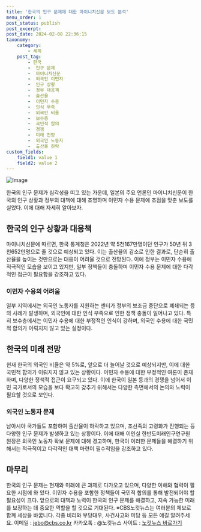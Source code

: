 ```yaml
---
title: '한국의 인구 문제에 대한 마이니치신문 보도 분석'
menu_order: 1
post_status: publish
post_excerpt: 
post_date: 2024-02-08 22:36:15
taxonomy:
    category:
        - 세계
    post_tag:
        - 한국
        -  인구 문제
        -  마이니치신문
        -  외국인 이민자
        -  인구 상황
        -  정부 대응책
        -  출산율
        -  이민자 수용
        -  인식 부족
        -  외국인 비율
        -  보수층
        -  국민적 합의
        -  경쟁
        -  미래 전망
        -  외국인 노동자
        -  출산율 하락
custom_fields:
    field1: value 1
    field2: value 2
---
```


![Image](https://imgnews.pstatic.net/image/079/2024/02/08/0003862287_001_20240208181101148.jpg?type=w647)

한국의 인구 문제가 심각성을 띠고 있는 가운데, 일본의 주요 언론인 마이니치신문이 한국의 인구 상황과 정부의 대책에 대해 조명하며 이민자 수용 문제에 초점을 맞춘 보도를 실었다. 이에 대해 자세히 알아보자.
## 한국의 인구 상황과 대응책
마이니치신문에 따르면, 한국 통계청은 2022년 약 5천167만명이던 인구가 50년 뒤 3천652만명으로 줄 것으로 예상되고 있다. 이는 출산율의 감소로 인한 결과로, 단순히 출산율을 높이는 것만으로는 대응이 어려울 것으로 전망된다. 이에 정부는 이민자 수용에 적극적인 모습을 보이고 있지만, 일부 정책들이 충돌하며 이민자 수용 문제에 대한 다각적인 접근이 필요함을 강조하고 있다.
### 이민자 수용의 어려움
일부 지역에서는 외국인 노동자를 지원하는 센터가 정부의 보조금 중단으로 폐쇄되는 등의 사례가 발생하며, 외국인에 대한 인식 부족으로 인한 정책 충돌이 일어나고 있다. 특히 보수층에서는 이민자 수용에 대한 부정적인 인식이 강하며, 외국인 수용에 대한 국민적 합의가 이뤄지지 않고 있는 실정이다.
## 한국의 미래 전망
현재 한국의 외국인 비율은 약 5%로, 앞으로 더 늘어날 것으로 예상되지만, 이에 대한 국민적 합의가 이뤄지지 않고 있는 상황이다. 이민자 수용에 대한 부정적인 여론이 존재하며, 다양한 정책적 접근이 요구되고 있다. 이에 한국이 일본 등과의 경쟁을 넘어서 이민 국가로서의 모습을 보다 확고히 갖추기 위해서는 다양한 측면에서의 논의와 노력이 필요할 것으로 보인다.
### 외국인 노동자 문제
남아시아 국가들도 포함하여 출산율이 하락하고 있으며, 조선족의 고령화가 진행되는 등 다양한 인구 문제가 발생하고 있는 상황이다. 이에 대해 이인실 한반도미래인구연구원 원장은 외국인 노동자 확보 문제에 대해 경고하며, 한국이 이러한 문제들을 해결하기 위해서는 적극적이고 다각적인 대책 마련이 필수적임을 강조하고 있다.
## 마무리
한국의 인구 문제는 현재와 미래에 큰 과제로 다가오고 있으며, 다양한 이해와 협력이 필요한 시점에 와 있다. 이민자 수용을 포함한 정책들이 국민적 합의를 통해 발전되어야 할 필요성이 크다. 앞으로의 대책과 노력이 한국의 인구 문제를 해결하고, 지속 가능한 미래를 보장하는 데 중요한 역할을 할 것으로 기대된다.
※CBS노컷뉴스는 여러분의 제보로 함께 세상을 바꿉니다. 각종 비리와 부당대우, 사건사고와 미담 등 모든 얘길 알려주세요.
이메일 : jebo@cbs.co.kr
카카오톡 : @노컷뉴스
사이트 : [노컷뉴스 바로가기](https://url.kr/b71afn)

